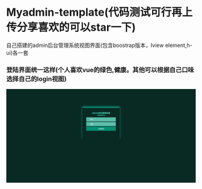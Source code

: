 # Myadmin-template(代码测试可行再上传分享喜欢的可以star一下)
自己搭建的admin后台管理系统视图界面(包含boostrap版本，Iview  element,h-ui)各一套

### 登陆界面统一这样(个人喜欢vue的绿色,健康。其他可以根据自己口味选择自己的login视图)	

![boostrap版本](./image/loginpage.png)
